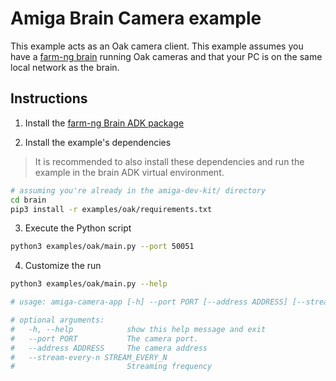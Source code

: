 # Amiga Brain Camera example

This example acts as an Oak camera client.
This example assumes you have a [farm-ng brain](https://farm-ng.github.io/amiga-dev-kit/docs/brain/) running Oak cameras and that your PC is on the same local network as the brain.

## Instructions

1. Install the [farm-ng Brain ADK package](./../../README.md)

2. Install the example's dependencies

> It is recommended to also install these dependencies and run the example in the brain ADK virtual environment.

```bash
# assuming you're already in the amiga-dev-kit/ directory
cd brain
pip3 install -r examples/oak/requirements.txt
```

3. Execute the Python script

```bash
python3 examples/oak/main.py --port 50051
```

4. Customize the run

```bash
python3 examples/oak/main.py --help

# usage: amiga-camera-app [-h] --port PORT [--address ADDRESS] [--stream-every-n STREAM_EVERY_N]

# optional arguments:
#   -h, --help            show this help message and exit
#   --port PORT           The camera port.
#   --address ADDRESS     The camera address
#   --stream-every-n STREAM_EVERY_N
#                         Streaming frequency
```
